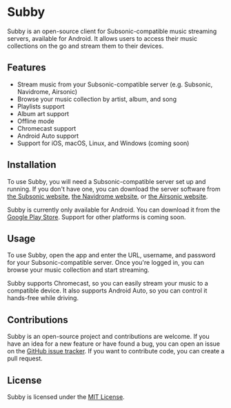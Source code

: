 # Subby

Subby is an open-source client for Subsonic-compatible music streaming servers, available for Android. It allows users to access their music collections on the go and stream them to their devices.

## Features

- Stream music from your Subsonic-compatible server (e.g. Subsonic, Navidrome, Airsonic)
- Browse your music collection by artist, album, and song
- Playlists support
- Album art support
- Offline mode
- Chromecast support
- Android Auto support
- Support for iOS, macOS, Linux, and Windows (coming soon)

## Installation

To use Subby, you will need a Subsonic-compatible server set up and running. If you don't have one, you can download the server software from [the Subsonic website](https://subsonic.org/), [the Navidrome website](https://www.navidrome.org/), or [the Airsonic website](https://airsonic.github.io/).

Subby is currently only available for Android. You can download it from the [Google Play Store](https://play.google.com/store/apps/details?id=com.your.package.name). Support for other platforms is coming soon.

## Usage

To use Subby, open the app and enter the URL, username, and password for your Subsonic-compatible server. Once you're logged in, you can browse your music collection and start streaming.

Subby supports Chromecast, so you can easily stream your music to a compatible device. It also supports Android Auto, so you can control it hands-free while driving.

## Contributions

Subby is an open-source project and contributions are welcome. If you have an idea for a new feature or have found a bug, you can open an issue on the [GitHub issue tracker](https://github.com/your-username/subby/issues). If you want to contribute code, you can create a pull request.

## License

Subby is licensed under the [MIT License](https://github.com/A-Emile/subby/blob/master/LICENSE).

